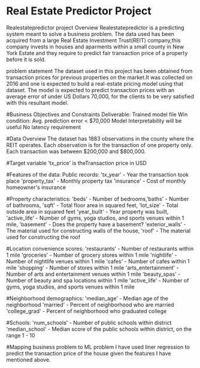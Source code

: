 # Real Estate Predictor Project
Realestatepredictor project Overview
Realestatepredictor is a predicting system meant to solve a business problem.
The data used has been acquired from a large Real Estate Investment Trust(REIT) company,this company invests in houses and aparments within a small county in New York Estate and they require to predict fair transaction price of a property before it is sold.

problem statement
The dataset used in this project has been obtained from transaction prices for previous properties on the
market.It was collected on 2016 and one is expected to build a real-estate pricing model using that dataset.
The model is expected to predict transaction prices with an average error of under US
Dollars 70,000, for the clients to be very satisfied with this resultant model.

#Business Objectives and Constraints
Deliverable: Trained model file
Win condition: Avg. prediction error < $70,000
Model Interpretability will be useful
No latency requirement

#Data Overview
The dataset has 1883 observations in the county where the REIT operates.
 Each observation is for the transaction of one property only.
 Each transaction was between $200,000 and $800,000.
 
 #Target variable
 'tx_price' is theTransaction price in USD
 
 #Features of the data:
Public records:
'tx_year' - Year the transaction took place 'property_tax' - Monthly property tax
'insurance' - Cost of monthly homeowner's insurance

#Property characteristics:
'beds' - Number of bedrooms,'baths' - Number of bathrooms,
'sqft' - Total floor area in squared feet,
'lot_size' - Total outside area in squared feet
'year_built' - Year property was built,
'active_life' - Number of gyms, yoga studios, and sports venues within 1 mile,
'basement' - Does the property have a basement?
'exterior_walls' - The material used for constructing walls of the house,
'roof' - The material used for constructing the roof

#Location convenience scores:
'restaurants' - Number of restaurants within 1 mile
'groceries' - Number of grocery stores within 1 mile
'nightlife' - Number of nightlife venues within 1 mile
'cafes' - Number of cafes within 1 mile
'shopping' - Number of stores within 1 mile
'arts_entertainment' - Number of arts and entertainment venues within 1 mile
'beauty_spas' - Number of beauty and spa locations within 1 mile
'active_life' - Number of gyms, yoga studios, and sports venues within 1 mile

#Neighborhood demographics:
'median_age' - Median age of the neighborhood
'married' - Percent of neighborhood who are married
'college_grad' - Percent of neighborhood who graduated college

#Schools:
'num_schools' - Number of public schools within district
'median_school' - Median score of the public schools within district, on the range 1 - 10

#Mapping business problem to ML problem
I have used liner regression to predict the transaction price of the house given the features I have mentioned above.



